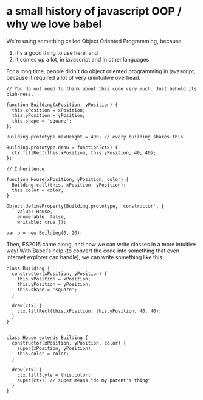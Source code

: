 # a small history of javascript OOP / why we love babel

We're using something called Object Oriented Programming, because 
  
  1) it's a good thing to use here, and 
  2) it comes up a lot, in javascript and in other languages. 
  
For a long time, people didn't do object oriented programming in javascript, because it required a lot of very unintuitive overhead.

```
// You do not need to think about this code very much. Just behold its blah-ness. 

function Building(xPosition, yPosition) {
  this.xPosition = xPosition;
  this.yPosition = yPosition;
  this.shape = 'square';
};

Building.prototype.maxHeight = 400; // every building shares this

Building.prototype.draw = function(ctx) {
  ctx.fillRect(this.xPosition, this.yPosition, 40, 40);
};

// Inheritence

function House(xPosition, yPosition, color) {
  Building.call(this, xPosition, yPosition);
  this.color = color;
}

Object.defineProperty(Building.prototype, 'constructor', { 
    value: House, 
    enumerable: false,
    writable: true });    
    
var b = new Building(0, 20);

```

Then, ES2015 came along, and now we can write classes in a more intuitive way! With Babel's help (to convert the code into something that even internet explorer can handle), we can write something like this:

```
class Building {
  constructor(xPosition, yPosition) {
    this.xPosition = xPosition;
    this.yPosition = yPosition;
    this.shape = 'square';
  }
  
  draw(ctx) {
    ctx.fillRect(this.xPosition, this.yPosition, 40, 40);
  }
}


class House extends Building {
  constructor(xPosition, yPosition, color) {
    super(xPosition, yPosition);
    this.color = color;
  }
  
  draw(ctx) {
    ctx.fillStyle = this.color;
    super(ctx); // super means "do my parent's thing"
  }
}

```
